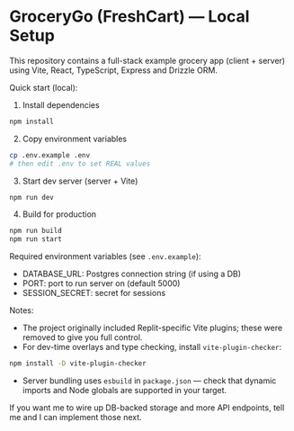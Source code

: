 # GroceryGo (FreshCart) — Local Setup

This repository contains a full-stack example grocery app (client + server) using Vite, React, TypeScript, Express and Drizzle ORM.

Quick start (local):

1. Install dependencies

```bash
npm install
```

2. Copy environment variables

```bash
cp .env.example .env
# then edit .env to set REAL values
```

3. Start dev server (server + Vite)

```bash
npm run dev
```

4. Build for production

```bash
npm run build
npm run start
```

Required environment variables (see `.env.example`):
- DATABASE_URL: Postgres connection string (if using a DB)
- PORT: port to run server on (default 5000)
- SESSION_SECRET: secret for sessions

Notes:
- The project originally included Replit-specific Vite plugins; these were removed to give you full control.
- For dev-time overlays and type checking, install `vite-plugin-checker`:

```bash
npm install -D vite-plugin-checker
```

- Server bundling uses `esbuild` in `package.json` — check that dynamic imports and Node globals are supported in your target.

If you want me to wire up DB-backed storage and more API endpoints, tell me and I can implement those next.
